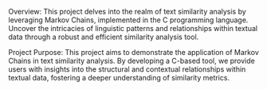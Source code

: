 Overview:
This project delves into the realm of text similarity analysis by leveraging Markov Chains, implemented in the C programming language. Uncover the intricacies of linguistic patterns and relationships within textual data through a robust and efficient similarity analysis tool.

Project Purpose:
This project aims to demonstrate the application of Markov Chains in text similarity analysis. By developing a C-based tool, we provide users with insights into the structural and contextual relationships within textual data, fostering a deeper understanding of similarity metrics.
